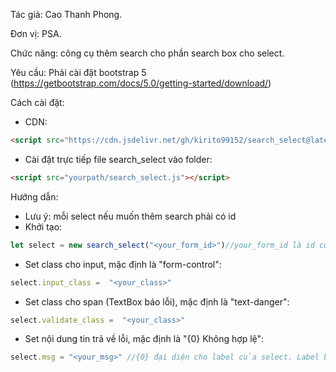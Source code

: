 Tác giả: Cao Thanh Phong.

Đơn vị: PSA.

Chức năng: công cụ thêm search cho phần search box cho select.

Yêu cầu: Phải cài đặt bootstrap 5 (https://getbootstrap.com/docs/5.0/getting-started/download/)

Cách cài đặt:
-  CDN:
```html
<script src="https://cdn.jsdelivr.net/gh/kirito99152/search_select@latest/search_select.js"></script>
```
-  Cài đặt trực tiếp file search_select vào folder:
```html
<script src="yourpath/search_select.js"></script>
```
Hướng dẫn:
-  Lưu ý: mỗi select nếu muốn thêm search phải có id
-  Khởi tạo:
```js
let select = new search_select("<your_form_id>")//your_form_id là id của form muốn thêm search box
```
-  Set class cho input, mặc định là "form-control":
```js
select.input_class =  "<your_class>"
```
-  Set class cho span (TextBox báo lỗi), mặc định là "text-danger":
```js
select.validate_class =  "<your_class>"
```
- Set nội dung tin trả về lỗi, mặc định là "{0} Không hợp lệ":
```js
select.msg = "<your_msg>" //{0} đại diện cho label của select. Label bắt buộc phải định dạng for = "<select_id>"
```
